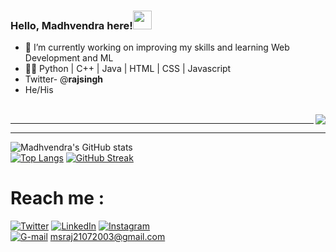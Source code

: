 ### Hello, Madhvendra here!<img src="https://raw.githubusercontent.com/MartinHeinz/MartinHeinz/master/wave.gif" width="30px">


- 🔭 I’m currently working on improving my skills and learning Web Development and ML 
- 👩‍💻 Python | C++ | Java | HTML | CSS | Javascript
- Twitter- @____rajsingh____
-  He/His


<br>
<img align="right" src="https://komarev.com/ghpvc/?username=your-github-nandiniinj&style=flat-square&color=232323">
<hr>

<hr>

![Madhvendra's GitHub stats](https://github-readme-stats.vercel.app/api?username=rajsingh018&theme=midnight-purple&show_icons=true)\
[![Top Langs](https://github-readme-stats.vercel.app/api/top-langs/?username=rajsingh018&layout=compact&theme=radical&hide_border=true)](https://github.com/rajsingh018)
[![GitHub Streak](http://github-readme-streak-stats.herokuapp.com?user=rajsingh018&theme=radical&hide_border=true)](https://git.io/streak-stats)



<!-- Actual text -->

# Reach me :
[![Twitter][1.4]][1]  [![LinkedIn][2.4]][2] [![Instagram][4.4]][4] \
[![G-mail][3.4]][4] msraj21072003@gmail.com


<!-- Icons -->

[1.4]: https://img.icons8.com/color/48/000000/twitter--v1.png
[2.4]: https://img.icons8.com/fluent/48/000000/linkedin.png
[3.4]: https://img.icons8.com/color/48/000000/gmail.png
[4.4]: https://img.icons8.com/color/48/000000/instagram-new--v2.png



<!-- Links to your social media accounts -->

[1]: https://twitter.com/__rajsingh___
[2]: https://www.linkedin.com/in/madhvendra-pratap-singh-581875201/
[4]: https://www.instagram.com/__rajsingh.__/
